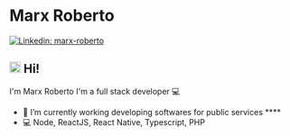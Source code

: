 # Marx Roberto
[![Linkedin: marx-roberto](https://img.shields.io/badge/marxroberto-blue?style=flat-square&logo=Linkedin&logoColor=white&link=https://www.linkedin.com/in/marx-roberto/)](https://www.linkedin.com/in/marx-roberto/)

<!--
  [![GitHub Marx](https://img.shields.io/github/followers/marxros?label=follow&style=social)](https://github.com/marxros)
-->

## <img src="https://media.giphy.com/media/hvRJCLFzcasrR4ia7z/giphy.gif" width="20px"> Hi!
I'm Marx Roberto
I'm a full stack developer :computer:

- :rocket:   I’m currently working developing softwares for public services ****
- :computer:  Node, ReactJS, React Native, Typescript, PHP
